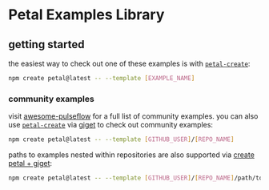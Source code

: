 # Petal Examples Library

## getting started

the easiest way to check out one of these examples is with [`petal-create`][petal-create]:

```bash
npm create petal@latest -- --template [EXAMPLE_NAME]
```

### community examples

visit [awesome-pulseflow][awesome-pulseflow] for a full list of community examples. you can also use [`petal-create`][petal-create] via [giget][giget] to check out community examples:

```bash
npm create petal@latest -- --template [GITHUB_USER]/[REPO_NAME]
```

paths to examples nested within repositories are also supported via [create petal + giget][giget]:

```bash
npm create petal@latest -- --template [GITHUB_USER]/[REPO_NAME]/path/to/example
```

[petal-create]: ../config/create-petal/README.md
[awesome-pulseflow]: https://github.com/pulseflow/awesome
[giget]: https://github.com/unjs/giget
